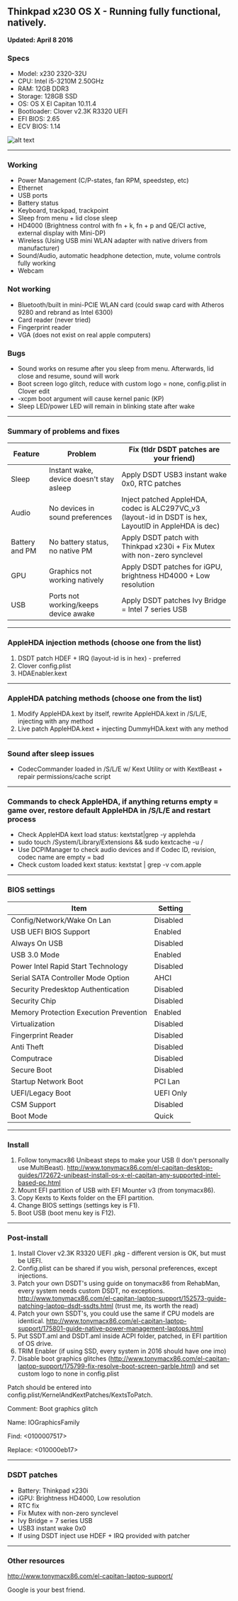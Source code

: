 ## Thinkpad x230 OS X - Running fully functional, natively.
**Updated: April 8 2016**

### Specs
* Model: x230 2320-32U
* CPU: Intel i5-3210M 2.50GHz
* RAM: 12GB DDR3 
* Storage: 128GB SSD
* OS: OS X El Capitan 10.11.4
* Bootloader: Clover v2.3K R3320 UEFI
* EFI BIOS: 2.65 
* ECV BIOS: 1.14 

![alt text](https://raw.githubusercontent.com/Bizzaro/x230-osx/master/Screenshots/Screen%20Shot%202016-04-08%20at%204.56.38%20AM.png)

--------------------------------------------------------------------------------------------
### Working
* Power Management (C/P-states, fan RPM, speedstep, etc)
* Ethernet
* USB ports
* Battery status
* Keyboard, trackpad, trackpoint
* Sleep from menu + lid close sleep
* HD4000 (Brightness control with fn + k, fn + p and QE/CI active, external display with Mini-DP)
* Wireless (Using USB mini WLAN adapter with native drivers from manufacturer)
* Sound/Audio, automatic headphone detection, mute, volume controls fully working
* Webcam

### Not working
* Bluetooth/built in mini-PCIE WLAN card (could swap card with Atheros 9280 and rebrand as Intel 6300)
* Card reader (never tried)
* Fingerprint reader 
* VGA (does not exist on real apple computers)

### Bugs
* Sound works on resume after you sleep from menu. Afterwards, lid close and resume, sound will work
* Boot screen logo glitch, reduce with custom logo = none, config.plist in Clover edit
* -xcpm boot argument will cause kernel panic (KP)
* Sleep LED/power LED will remain in blinking state after wake 

--------------------------------------------------------------------------------------------
### Summary of problems and fixes

| Feature     | Problem        | Fix (tldr DSDT patches are your friend) |
| ------------- | ------------    | ----- |
| Sleep | Instant wake, device doesn't stay asleep | Apply DSDT USB3 instant wake 0x0, RTC patches |
| Audio | No devices in sound preferences | Inject patched AppleHDA, codec is ALC297VC_v3 (layout-id in DSDT is hex, LayoutID in AppleHDA is dec) |
| Battery and PM | No battery status, no native PM | Apply DSDT patch with Thinkpad x230i + Fix Mutex with non-zero synclevel | 
| GPU | Graphics not working natively | Apply DSDT patches for iGPU, brightness HD4000 + Low resolution | 
| USB | Ports not working/keeps device awake | Apply DSDT patches Ivy Bridge = Intel 7 series USB | 
--------------------------------------------------------------------------------------------
### AppleHDA injection methods (choose one from the list)
1. DSDT patch HDEF + IRQ (layout-id is in hex) - preferred
2. Clover config.plist
3. HDAEnabler.kext 

--------------------------------------------------------------------------------------------

### AppleHDA patching methods (choose one from the list)
1. Modify AppleHDA.kext by itself, rewrite AppleHDA.kext in /S/L/E, injecting with any method
2. Live patch AppleHDA.kext + injecting DummyHDA.kext with any method

--------------------------------------------------------------------------------------------

### Sound after sleep issues

* CodecCommander loaded in /S/L/E w/ Kext Utility or with KextBeast + repair permissions/cache script

--------------------------------------------------------------------------------------------
### Commands to check AppleHDA, if anything returns empty = game over, restore default AppleHDA in /S/L/E and restart process

* Check AppleHDA kext load status: kextstat|grep -y applehda 
* sudo touch /System/Library/Extensions && sudo kextcache -u / 
* Use DCPIManager to check audio devices and if Codec ID, revision, codec name are empty = bad
* Check custom loaded kext status: kextstat | grep -v com.apple

--------------------------------------------------------------------------------------------

### BIOS settings
| Item | Setting |
| ------------- | ------------ |
| Config/Network/Wake On Lan | Disabled |
| USB UEFI BIOS Support | Enabled |
| Always On USB | Disabled | 
| USB 3.0 Mode | Enabled | 
| Power Intel Rapid Start Technology | Disabled | 
| Serial SATA Controller Mode Option | AHCI |
| Security Predesktop Authentication | Disabled |
| Security Chip | Disabled | 
| Memory Protection Execution Prevention | Enabled | 
| Virtualization | Disabled |
| Fingerprint Reader | Disabled | 
| Anti Theft | Disabled | 
| Computrace | Disabled | 
| Secure Boot | Disabled | 
| Startup Network Boot | PCI Lan | 
| UEFI/Legacy Boot | UEFI Only | 
| CSM Support | Disabled | 
| Boot Mode | Quick |

--------------------------------------------------------------------------------------------
### Install
1. Follow tonymacx86 Unibeast steps to make your USB (I don't personally use MultiBeast).
http://www.tonymacx86.com/el-capitan-desktop-guides/172672-unibeast-install-os-x-el-capitan-any-supported-intel-based-pc.html
2. Mount EFI partition of USB with EFI Mounter v3 (from tonymacx86).
3. Copy Kexts to Kexts folder on the EFI partition.
4. Change BIOS settings (settings key is F1).
5. Boot USB (boot menu key is F12).

--------------------------------------------------------------------------------------------
### Post-install
1. Install Clover v2.3K R3320 UEFI .pkg - different version is OK, but must be UEFI.
2. Config.plist can be shared if you wish, personal preferences, except injections.
3. Patch your own DSDT's using guide on tonymacx86 from RehabMan, every system needs custom DSDT, no exceptions.
http://www.tonymacx86.com/el-capitan-laptop-support/152573-guide-patching-laptop-dsdt-ssdts.html
(trust me, its worth the read)
4. Patch your own SSDT's, you could use the same if CPU models are identical.
http://www.tonymacx86.com/el-capitan-laptop-support/175801-guide-native-power-management-laptops.html
5. Put SSDT.aml and DSDT.aml inside ACPI folder, patched, in EFI partition of OS drive. 
6. TRIM Enabler (if using SSD, every system in 2016 should have one imo) 
7. Disable boot graphics glitches (http://www.tonymacx86.com/el-capitan-laptop-support/175799-fix-resolve-boot-screen-garble.html) and set custom logo to none in config.plist

Patch should be entered into config.plist/KernelAndKextPatches/KextsToPatch.

Comment: Boot graphics glitch

Name: IOGraphicsFamily

Find: <0100007517>

Replace: <010000eb17>

--------------------------------------------------------------------------------------------
### DSDT patches

* Battery: Thinkpad x230i
* iGPU: Brightness HD4000, Low resolution
* RTC fix 
* Fix Mutex with non-zero synclevel
* Ivy Bridge = 7 series USB
* USB3 instant wake 0x0
* If using DSDT inject use HDEF + IRQ provided with patcher

--------------------------------------------------------------------------------------------
### Other resources
http://www.tonymacx86.com/el-capitan-laptop-support/

Google is your best friend.

